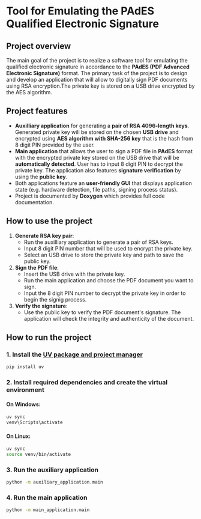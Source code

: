 # Tool for Emulating the PAdES Qualified Electronic Signature

## Project overview

The main goal of the project is to realize a software tool for emulating the qualified electronic signature in accordance to the **PAdES (PDF Advanced Electronic Signature)** format. The primary task of the project is to design and develop an application that will allow to digitally sign PDF documents using RSA encryption.The private key is stored on a USB drive encrypted by the AES algorithm.

## Project features
- **Auxilliary application** for generating a **pair of RSA 4096-length keys**. Generated private key will be stored on the chosen **USB drive** and encrypted using **AES algorithm with SHA-256 key** that is the hash from 8 digit PIN provided by the user.
- **Main application** that allows the user to sign a PDF file in **PAdES** format with the encrypted private key stored on the USB drive that will be **automatically detected**. User has to input 8 digit PIN to decrypt the private key. The application also features **signature verification** by using the **public key**.
- Both applications feature an **user-friendly GUI** that displays application state (e.g. hardware detection, file paths, signing process status).
- Project is documented by **Doxygen** which provides full code documentation.

## How to use the project

1. **Generate RSA key pair**:
    - Run the auxilliary application to generate a pair of RSA keys.
    - Input 8 digit PIN number that will be used to encrypt the private key.
    - Select an USB drive to store the private key and path to save the public key.
2. **Sign the PDF file**:
    - Insert the USB drive with the private key.
    - Run the main application and choose the PDF document you want to sign.
    - Input the 8 digit PIN number to decrypt the private key in order to begin the signig process.
3. **Verify the signature**:
    - Use the public key to verify the PDF document's signature. The application will check the integrity and authenticity of the document.

## How to run the project

### 1. Install the [UV package and project manager](https://docs.astral.sh/uv/)
```bash
pip install uv
```

### 2. Install required dependencies and create the virtual environment

#### On Windows:
```powershell
uv sync
venv\Scripts\activate
```
#### On Linux:
```bash
uv sync
source venv/bin/activate
```

### 3. Run the auxiliary application
```bash
python -m auxiliary_application.main
```

### 4. Run the main application
```bash
python -m main_application.main
```



